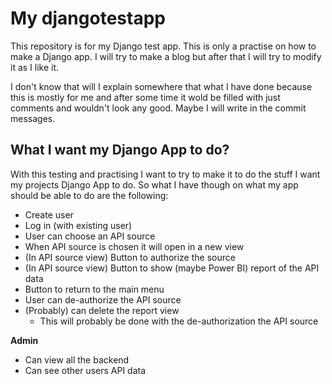 # My djangotestapp

This repository is for my Django test app. This is only a practise on how to make a Django app. I will try to make a 
blog but after that I will try to modify it as I like it.

I don't know that will I explain somewhere that what I have done because this is mostly for me and after some time it
 wold be filled with just comments and wouldn't look any good. Maybe I will write in the commit messages.

What I want my Django App to do?
---
With this testing and practising I want to try to make it to do the stuff I want my projects Django App to do. So 
what I have though on what my app should be able to do are the following:

* Create user
* Log in (with existing user)
* User can choose an API source
* When API source is chosen it will open in a new view
* (In API source view) Button to authorize the source
* (In API source view) Button to show (maybe Power BI) report of the API data
* Button to return to the main menu
* User can de-authorize the API source
* (Probably) can delete the report view
    * This will probably be done with the de-authorization the API source

**Admin**
* Can view all the backend
* Can see other users API data
